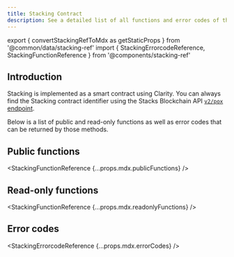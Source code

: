 ```yaml
---
title: Stacking Contract
description: See a detailed list of all functions and error codes of the Stacking contract.
---
```


export { convertStackingRefToMdx as getStaticProps } from '@common/data/stacking-ref'
import { StackingErrorcodeReference, StackingFunctionReference } from '@components/stacking-ref'

## Introduction

Stacking is implemented as a smart contract using Clarity. You can always find the Stacking contract identifier using the Stacks Blockchain API [`v2/pox` endpoint](https://docs.hiro.so/api#operation/get_pox_info).

Below is a list of public and read-only functions as well as error codes that can be returned by those methods.

## Public functions

<StackingFunctionReference {...props.mdx.publicFunctions} />

## Read-only functions

<StackingFunctionReference {...props.mdx.readonlyFunctions} />

## Error codes

<StackingErrorcodeReference {...props.mdx.errorCodes} />
